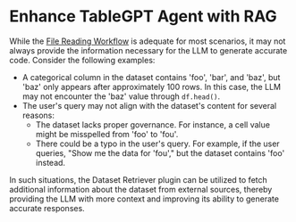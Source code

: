 # Enhance TableGPT Agent with RAG

While the [File Reading Workflow](file-reading-workflow) is adequate for most scenarios, it may not always provide the information necessary for the LLM to generate accurate code. Consider the following examples:

- A categorical column in the dataset contains 'foo', 'bar', and 'baz', but 'baz' only appears after approximately 100 rows. In this case, the LLM may not encounter the 'baz' value through `df.head()`.
- The user's query may not align with the dataset's content for several reasons:
  - The dataset lacks proper governance. For instance, a cell value might be misspelled from 'foo' to 'fou'.
  - There could be a typo in the user's query. For example, if the user queries, "Show me the data for 'fou'," but the dataset contains 'foo' instead.

In such situations, the Dataset Retriever plugin can be utilized to fetch additional information about the dataset from external sources, thereby providing the LLM with more context and improving its ability to generate accurate responses.
